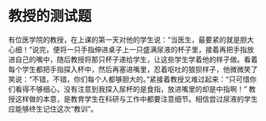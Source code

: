 # 教授的测试题
有位医学院的教授，在上课的第一天对他的学生说：“当医生，最要紧的就是胆大心细！”说完，便将一只手指伸进桌子上一只盛满尿液的杯子里，接着再把手指放进自己的嘴中，随后教授将那只杯子递给学生，让这些学生学着他的样子做。看着每个学生都把手指探入杯中，然后再塞进嘴里，忍着呕吐的狼狈样子，他微微笑了笑说：“不错，不错，你们每个人都够胆大的。”紧接着教授又难过起来：“只可惜你们看得不够细心，没有注意到我探入尿杯的是食指，放进嘴里的却是中指啊！” 
教授这样做的本意，是教育学生在科研与工作中都要注意细节。相信尝过尿液的学生应能够终生记住这次“教训”。
  